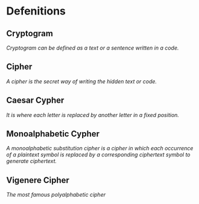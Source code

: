 # Defenitions
## Cryptogram
  *Cryptogram can be defined as a text or a sentence written in a code.*
## Cipher
  *A cipher is the secret way of writing the hidden text or code.*
## Caesar Cypher
  *It is where each letter is replaced by another letter in a fixed position.*
## Monoalphabetic Cypher
  *A monoalphabetic substitution cipher is a cipher in which each occurrence of a plaintext symbol is replaced by a corresponding ciphertext symbol to generate ciphertext.*
## Vigenere Cipher
  *The most famous polyalphabetic cipher*
